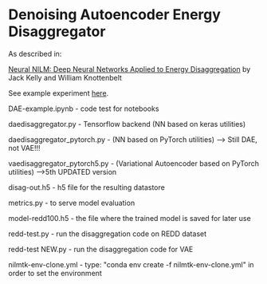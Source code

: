 # Denoising Autoencoder Energy Disaggregator

As described in:

[Neural NILM: Deep Neural Networks Applied to Energy Disaggregation](https://arxiv.org/pdf/1507.06594.pdf) by Jack Kelly and William Knottenbelt

See example experiment [here](https://github.com/OdysseasKr/neural-disaggregator/blob/master/DAE/DAE-example.ipynb).

DAE-example.ipynb - code test for notebooks

daedisaggregator.py - Tensorflow backend (NN based on keras utilities)

daedisaggregator_pytorch.py - (NN based on PyTorch utilities) --> Still DAE, not VAE!!!

vaedisaggregator_pytorch5.py - (Variational Autoencoder based on PyTorch utilities) -->5th UPDATED version

disag-out.h5 - h5 file for the resulting datastore

metrics.py - to serve model evaluation

model-redd100.h5 - the file where the trained model is saved for later use

redd-test.py - run the disaggregation code on REDD dataset

redd-test NEW.py - run the disaggregation code for VAE

nilmtk-env-clone.yml - type: "conda env create -f nilmtk-env-clone.yml" in order to set the environment
